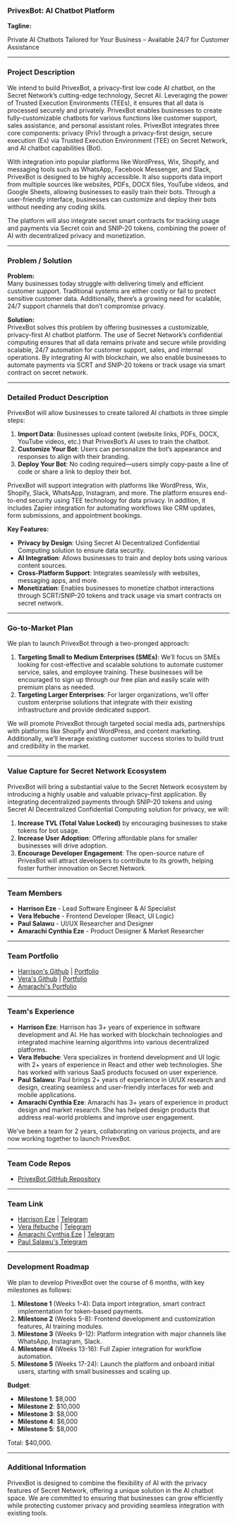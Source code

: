 ### **PrivexBot: AI Chatbot Platform**

**Tagline:**

Private AI Chatbots Tailored for Your Business – Available 24/7 for Customer Assistance

---

### **Project Description**

We intend to build PrivexBot, a privacy-first low code AI chatbot, on the Secret Network’s cutting-edge technology, Secret AI. Leveraging the power of Trusted Execution Environments (TEEs), it ensures that all data is processed securely and privately. PrivexBot enables businesses to create fully-customizable chatbots for various functions like customer support, sales assistance, and personal assistant roles. PrivexBot integrates three core components: privacy (Priv) through a privacy-first design, secure execution (Ex) via Trusted Execution Environment (TEE) on Secret Network, and AI chatbot capabilities (Bot).

With integration into popular platforms like WordPress, Wix, Shopify, and messaging tools such as WhatsApp, Facebook Messenger, and Slack, PrivexBot is designed to be highly accessible. It also supports data import from multiple sources like websites, PDFs, DOCX files, YouTube videos, and Google Sheets, allowing businesses to easily train their bots. Through a user-friendly interface, businesses can customize and deploy their bots without needing any coding skills.

The platform will also integrate secret smart contracts for tracking usage and payments via Secret coin and SNIP-20 tokens, combining the power of AI with decentralized privacy and monetization.

---

### **Problem / Solution**

**Problem:**  
Many businesses today struggle with delivering timely and efficient customer support. Traditional systems are either costly or fail to protect sensitive customer data. Additionally, there’s a growing need for scalable, 24/7 support channels that don’t compromise privacy.

**Solution:**  
PrivexBot solves this problem by offering businesses a customizable, privacy-first AI chatbot platform. The use of Secret Network’s confidential computing ensures that all data remains private and secure while providing scalable, 24/7 automation for customer support, sales, and internal operations. By integrating AI with blockchain, we also enable businesses to automate payments via SCRT and SNIP-20 tokens or track usage via smart contract on secret network.

---

### **Detailed Product Description**

PrivexBot will allow businesses to create tailored AI chatbots in three simple steps:

1. **Import Data**: Businesses upload content (website links, PDFs, DOCX, YouTube videos, etc.) that PrivexBot’s AI uses to train the chatbot.
2. **Customize Your Bot**: Users can personalize the bot’s appearance and responses to align with their branding.
3. **Deploy Your Bot**: No coding required—users simply copy-paste a line of code or share a link to deploy their bot.

PrivexBot will support integration with platforms like WordPress, Wix, Shopify, Slack, WhatsApp, Instagram, and more. The platform ensures end-to-end security using TEE technology for data privacy. In addition, it includes Zapier integration for automating workflows like CRM updates, form submissions, and appointment bookings.

**Key Features:**

- **Privacy by Design**: Using Secret AI Decentralized Confidential Computing solution to ensure data security.
- **AI Integration**: Allows businesses to train and deploy bots using various content sources.
- **Cross-Platform Support**: Integrates seamlessly with websites, messaging apps, and more.
- **Monetization**: Enables businesses to monetize chatbot interactions through SCRT/SNIP-20 tokens and track usage via smart contracts on secret network.

---

### **Go-to-Market Plan**

We plan to launch PrivexBot through a two-pronged approach:

1. **Targeting Small to Medium Enterprises (SMEs)**: We’ll focus on SMEs looking for cost-effective and scalable solutions to automate customer service, sales, and employee training. These businesses will be encouraged to sign up through our free plan and easily scale with premium plans as needed.
2. **Targeting Larger Enterprises**: For larger organizations, we’ll offer custom enterprise solutions that integrate with their existing infrastructure and provide dedicated support.

We will promote PrivexBot through targeted social media ads, partnerships with platforms like Shopify and WordPress, and content marketing. Additionally, we’ll leverage existing customer success stories to build trust and credibility in the market.

---

### **Value Capture for Secret Network Ecosystem**

PrivexBot will bring a substantial value to the Secret Network ecosystem by introducing a highly usable and valuable privacy-first application. By integrating decentralized payments through SNIP-20 tokens and using Secret AI Decentralized Confidential Computing solution for privacy, we will:

1. **Increase TVL (Total Value Locked)** by encouraging businesses to stake tokens for bot usage.
2. **Increase User Adoption**: Offering affordable plans for smaller businesses will drive adoption.
3. **Encourage Developer Engagement**: The open-source nature of PrivexBot will attract developers to contribute to its growth, helping foster further innovation on Secret Network.

---

### **Team Members**

- **Harrison Eze** - Lead Software Engineer & AI Specialist
- **Vera Ifebuche** - Frontend Developer (React, UI Logic)
- **Paul Salawu** - UI/UX Researcher and Designer
- **Amarachi Cynthia Eze** - Product Designer & Market Researcher

---

### **Team Portfolio**

- [Harrison's Github](https://github.com/harystyleseze/PrivexBot) | [Portfolio](https://harystyles.vercel.app/) 
- [Vera's Github](https://github.com/harystyleseze/PrivexBot) | [Portfolio](https://vera-black.vercel.app/) 
- [Amarachi's Portfolio](https://www.behance.net/cynthiaeze4151)

---

### **Team's Experience**

- **Harrison Eze**: Harrison has 3+ years of experience in software development and AI. He has worked with blockchain technologies and integrated machine learning algorithms into various decentralized platforms.
- **Vera Ifebuche**: Vera specializes in frontend development and UI logic with 2+ years of experience in React and other web technologies. She has worked with various SaaS products focused on user experience.
- **Paul Salawu**: Paul brings 2+ years of experience in UI/UX research and design, creating seamless and user-friendly interfaces for web and mobile applications.
- **Amarachi Cynthia Eze**: Amarachi has 3+ years of experience in product design and market research. She has helped design products that address real-world problems and improve user engagement.

We’ve been a team for 2 years, collaborating on various projects, and are now working together to launch PrivexBot.

---

### **Team Code Repos**

- [PrivexBot GitHub Repository](https://github.com/harystyleseze/PrivexBot)

---

### **Team Link**

- [Harrison Eze](https://www.linkedin.com/in/harrison-eze-dev/) | [Telegram](https://t.me/DevHarystyles)
- [Vera Ifebuche](https://www.linkedin.com/in/obasivera) | [Telegram](https://t.me/Vera_Ifebuche)
- [Amarachi Cynthia Eze](https://www.linkedin.com/in/cynthia-eze22/) | [Telegram](https://t.me/cynthiaeze1)
- [Paul Salawu's Telegram](https://t.me/paulola155)


---

### **Development Roadmap**

We plan to develop PrivexBot over the course of 6 months, with key milestones as follows:

1. **Milestone 1** (Weeks 1-4): Data import integration, smart contract implementation for token-based payments.
2. **Milestone 2** (Weeks 5-8): Frontend development and customization features, AI training modules.
3. **Milestone 3** (Weeks 9-12): Platform integration with major channels like WhatsApp, Instagram, Slack.
4. **Milestone 4** (Weeks 13-16): Full Zapier integration for workflow automation.
5. **Milestone 5** (Weeks 17-24): Launch the platform and onboard initial users, starting with small businesses and scaling up.

**Budget**:

- **Milestone 1**: $8,000
- **Milestone 2**: $10,000
- **Milestone 3**: $8,000
- **Milestone 4**: $6,000
- **Milestone 5**: $8,000

Total: $40,000.

---

### **Additional Information**

PrivexBot is designed to combine the flexibility of AI with the privacy features of Secret Network, offering a unique solution in the AI chatbot space. We are committed to ensuring that businesses can grow efficiently while protecting customer privacy and providing seamless integration with existing tools.
